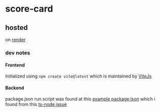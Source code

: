# score-card

## hosted

on [render](https://render.com)

### dev notes

#### Frontend

Initialized using `npm create vite@latest` which is maintained by
[ViteJs](https://vitejs.dev/)

#### Backend

package.json run script was found at this
[example package.json](https://github.com/AaronNGray/node-typescript-and-test-esm-example/blob/master/package.json)
which i found from this
[ts-node issue](https://github.com/TypeStrong/ts-node/issues/2100)
